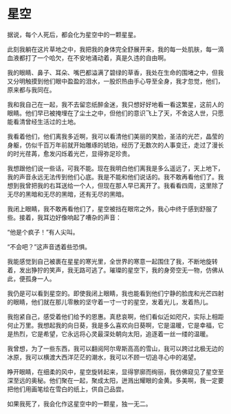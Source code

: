 # 星空

据说，每个人死后，都会化为星空中的一颗星星。

此刻我躺在这片草地之中，我把我的身体完全舒展开来，我的每一处肌肤，每一滴血液都打了一个哈欠，在不安地涌动着，真是久违的自由啊。

我的眼睛、鼻子、耳朵、嘴巴都溢满了碧绿的草香，我处在生命的围堵之中，但我又分明触摸到他们眼中盈盈的泪水，一股炽热由手心导至全身，我才忽觉，他们，原来都与我同在。

我和我自己在一起，我不去留恋纸醉金迷，我只想好好地看一看这繁星，这前人的眼睛。他们早已被掩埋在了尘土之中，但他们的意识飞上了天，不舍这人世，只愿能看清曾经生活过的土地。

我看着他们，他们离我多近啊，我可以看清他们美丽的笑脸，圣洁的光芒，晶莹的身躯，仿似千百万年前就开始雕琢的琥珀，经历了无数次的人事变迁，走过了漫长的时光荏苒，愈发闪烁着光芒，显得弥足珍贵。

我想跟他们说一些话，可我不能。现在我明白他们离我是多么遥远了，天上地下，我的声音永远无法传到他们心底。我是不能和他们说话的。我不敢再看他们了。我想到我曾把我的右耳送给一个人，但现在那人早已离开了。我看看四周，这里除了无尽的黑暗和无尽的黑暗，还有无尽的黑暗。

我闭上眼睛，我不敢再看他们了，星空被挡在眼帘之外，我心中终于感到舒服了些。接着，我耳边好像响起了嘈杂的声音：

“他是个疯子！”有人尖叫。

“不会吧？”这声音透着些恐惧。

我能感觉到自己被裹在星星的寒光里，全世界的寒意一起围住了我，不断地旋转着，发出狰狞的笑声，我无路可逃了。璀璨的星空下，我的身旁空无一物，仿佛从此，便孤身一人。

我仍是可以看到星空的。即使我闭上眼睛，我也能看到他们宁静的脸庞和光芒四射的眼睛，他们就在那儿零散的坚守着一寸一寸的星空，发着光儿，发着热儿。

我抱紧自己，感受着他们给予的恩惠。真悲哀啊，他们看似近如咫尺，实际上相距何止万里。我想起我的向日葵，我是多么喜欢向日葵啊，它是温暖，它是幸福，它是热烈，它是希望，它永远将心灵最深处朝向太阳，追逐着一丝一缕的温暖。

我曾想，为了一些东西，我可以翻阅阿尔卑斯高高的雪山，我可以跨过北极无边的冰原，我可以横渡大西洋茫茫的潮水，我可以不顾一切追寻心中的渴望。

睁开眼睛，在细柔的风中，星空旋转起来，显得寥廓而绚丽，我仿佛窥见了星空至深至远的奥秘。他们聚在一起，聚成太阳，迸溅出耀眼的金黄。多美啊，我一定要把他们用画笔绘在雪白的纸上，供自己品尝。

如果我死了，我会化作这星空中的一颗星，独一无二。

